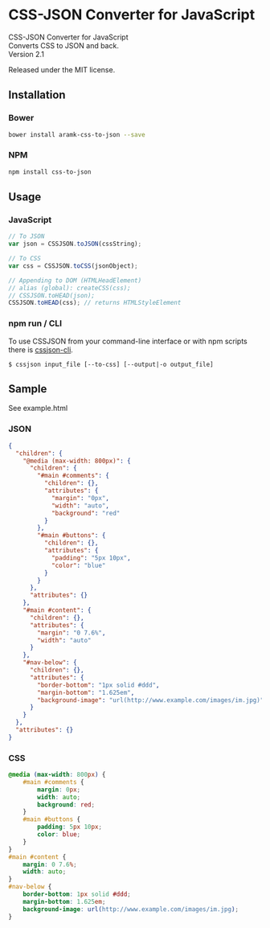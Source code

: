 # CSS-JSON Converter for JavaScript

CSS-JSON Converter for JavaScript  
Converts CSS to JSON and back.  
Version 2.1  

Released under the MIT license.

## Installation

### Bower
```bash
bower install aramk-css-to-json --save
```

### NPM
```bash
npm install css-to-json
```

## Usage

### JavaScript
```javascript
// To JSON
var json = CSSJSON.toJSON(cssString);

// To CSS
var css = CSSJSON.toCSS(jsonObject);

// Appending to DOM (HTMLHeadElement)
// alias (global): createCSS(css);
// CSSJSON.toHEAD(json);
CSSJSON.toHEAD(css); // returns HTMLStyleElement
```

### npm run / CLI
To use CSSJSON from your command-line interface or with npm scripts there is [cssjson-cli](https://github.com/jakedex/cssjson-cli).

```
$ cssjson input_file [--to-css] [--output|-o output_file]
```

## Sample

See example.html

### JSON

```json
{
  "children": {
    "@media (max-width: 800px)": {
      "children": {
        "#main #comments": {
          "children": {},
          "attributes": {
            "margin": "0px",
            "width": "auto",
            "background": "red"
          }
        },
        "#main #buttons": {
          "children": {},
          "attributes": {
            "padding": "5px 10px",
            "color": "blue"
          }
        }
      },
      "attributes": {}
    },
    "#main #content": {
      "children": {},
      "attributes": {
        "margin": "0 7.6%",
        "width": "auto"
      }
    },
    "#nav-below": {
      "children": {},
      "attributes": {
        "border-bottom": "1px solid #ddd",
        "margin-bottom": "1.625em",
        "background-image": "url(http://www.example.com/images/im.jpg)"
      }
    }
  },
  "attributes": {}
}
```

### CSS

```css
@media (max-width: 800px) {
    #main #comments {
        margin: 0px;
        width: auto;
        background: red;
    }
    #main #buttons {
        padding: 5px 10px;
        color: blue;
    }
}
#main #content {
    margin: 0 7.6%;
    width: auto;
}
#nav-below {
    border-bottom: 1px solid #ddd;
    margin-bottom: 1.625em;
    background-image: url(http://www.example.com/images/im.jpg);
}
```
